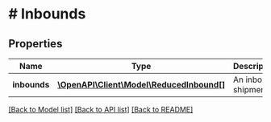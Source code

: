 # # Inbounds

## Properties

Name | Type | Description | Notes
------------ | ------------- | ------------- | -------------
**inbounds** | [**\OpenAPI\Client\Model\ReducedInbound[]**](ReducedInbound.md) | An inbound shipment. |

[[Back to Model list]](../../README.md#models) [[Back to API list]](../../README.md#endpoints) [[Back to README]](../../README.md)
